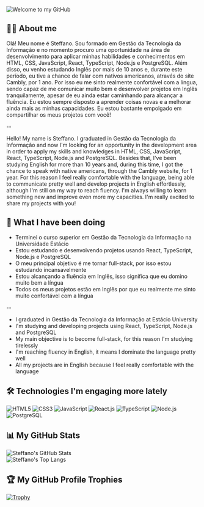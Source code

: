 ![Welcome to my GitHub](/images/welcome-cover.gif)

## 👨‍💻 About me
Olá! Meu nome é Steffano. Sou formado em Gestão da Tecnologia da Informação e no momento procuro uma oportunidade na área de desenvolvimento para aplicar minhas habilidades e conhecimentos em HTML, CSS, JavaScript, React, TypeScript, Node.js e PostgreSQL. Além disso, eu venho estudando Inglês por mais de 10 anos e, durante este período, eu tive a chance de falar com nativos americanos, através do site Cambly, por 1 ano. Por isso eu me sinto realmente confortável com a língua, sendo capaz de me comunicar muito bem e desenvolver projetos em Inglês tranquilamente, apesar de eu ainda estar caminhando para alcançar a fluência. Eu estou sempre disposto a aprender coisas novas e a melhorar ainda mais as minhas capacidades. Eu estou bastante empolgado em compartilhar os meus projetos com você!

--

Hello! My name is Steffano. I graduated in Gestão da Tecnologia da Informação and now I'm looking for an opportunity in the development area in order to apply my skills and knowledges in HTML, CSS, JavaScript, React, TypeScript, Node.js and PostgreSQL. Besides that, I've been studying English for more than 10 years and, during this time, I got the chance to speak with native americans, through the Cambly website, for 1 year. For this reason I feel really comfortable with the language, being able to communicate pretty well and develop projects in English effortlessly, although I'm still on my way to reach fluency. I'm always willing to learn something new and improve even more my capacities. I'm really excited to share my projects with you!

## 🎯 What I have been doing
- Terminei o curso superior em Gestão da Tecnologia da Informação na Universidade Estácio
- Estou estudando e desenvolvendo projetos usando React, TypeScript, Node.js e PostgreSQL
- O meu principal objetivo é me tornar full-stack, por isso estou estudando incansavelmente
- Estou alcançando a fluência em Inglês, isso significa que eu domino muito bem a língua
- Todos os meus projetos estão em Inglês por que eu realmente me sinto muito confortável com a língua

--

- I graduated in Gestão da Tecnologia da Informação at Estácio University
- I'm studying and developing projects using React, TypeScript, Node.js and PostgreSQL
- My main objective is to become full-stack, for this reason I'm studying tirelessly
- I'm reaching fluency in English, it means I dominate the language pretty well
- All my projects are in English because I feel really comfortable with the language

## 🛠️ Technologies I'm engaging more lately
![HTML5](https://img.shields.io/badge/HTML5-E34F26?style=for-the-badge&logo=html5&logoColor=white)
![CSS3](https://img.shields.io/badge/CSS3-1572B6?style=for-the-badge&logo=css3&logoColor=white)
![JavaScript](https://img.shields.io/badge/JavaScript-323330?style=for-the-badge&logo=javascript&logoColor=F7DF1E)
![React.js](https://img.shields.io/badge/React.js-white?style=for-the-badge&logo=react)
![TypeScript](https://img.shields.io/badge/TypeScript-blue?style=for-the-badge&logo=typescript&logoColor=white)
![Node.js](https://img.shields.io/badge/Node.js-white?style=for-the-badge&logo=nodedotjs&logoColor=white&color=%235FA04E)
![PostgreSQL](https://img.shields.io/badge/PostgreSQL-white?style=for-the-badge&logo=postgresql&logoColor=white&color=%234169E1)

## 📊 My GitHub Stats
![Steffano's GitHub Stats](https://github-readme-stats.vercel.app/api?username=steffano-da-cruz&hide_title=true&card_width=1060&line_height=29&show_icons=true&theme=github_dark)<br />
![Steffano's Top Langs](https://github-readme-stats.vercel.app/api/top-langs/?username=steffano-da-cruz&card_width=1060&layout=normal&theme=github_dark)

## 🏆 My GitHub Profile Trophies
[![Trophy](https://github-profile-trophy.vercel.app/?username=steffano-da-cruz&theme=onestar&margin-w=40&margin-h=20)](https://github.com/steffano-da-cruz/github-profile-trophy)
